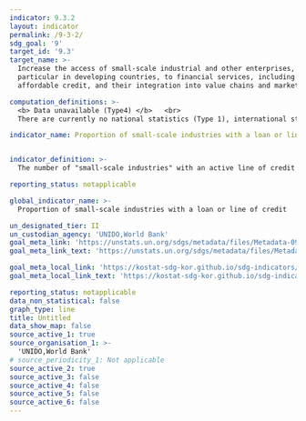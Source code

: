 ```yaml
---
indicator: 9.3.2
layout: indicator
permalink: /9-3-2/
sdg_goal: '9'
target_id: '9.3'
target_name: >-
  Increase the access of small-scale industrial and other enterprises, in
  particular in developing countries, to financial services, including
  affordable credit, and their integration into value chains and markets

computation_definitions: >-
  <b> Data unavailable (Type4) </b>   <br>
  There are currently no national statistics (Type 1), international statistics (Type 2), or alternative national statistics (Type 3) available. The Data of Type 1, type 2, or type 3 can be also included in case of temporary unavailability.

indicator_name: Proportion of small-scale industries with a loan or line of credit


indicator_definition: >-
  The number of "small-scale industries" with an active line of credit or a loan from a financial institution in percentage to the total number of such enterprises. 

reporting_status: notapplicable

global_indicator_name: >-
  Proportion of small-scale industries with a loan or line of credit

un_designated_tier: II
un_custodian_agency: 'UNIDO,World Bank'
goal_meta_link: 'https://unstats.un.org/sdgs/metadata/files/Metadata-09-03-02.pdf'
goal_meta_link_text: 'https://unstats.un.org/sdgs/metadata/files/Metadata-09-03-02.pdf'

goal_meta_local_link: 'https://kostat-sdg-kor.github.io/sdg-indicators/public/data/Metadata-09-03-02_ENG.pdf'
goal_meta_local_link_text: 'https://kostat-sdg-kor.github.io/sdg-indicators/public/data/Metadata-09-03-02_ENG.pdf'

reporting_status: notapplicable
data_non_statistical: false
graph_type: line
title: Untitled
data_show_map: false
source_active_1: true
source_organisation_1: >-
  'UNIDO,World Bank'
# source_periodicity_1: Not applicable
source_active_2: true
source_active_3: false
source_active_4: false
source_active_5: false
source_active_6: false
---
```

